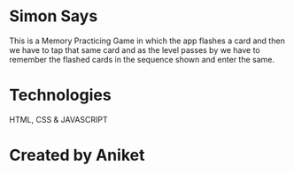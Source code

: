 # Simon Says 

This is a Memory Practicing Game in which the app flashes
a card and then we have to tap that same card and as the level passes by we have to remember the flashed cards in the sequence shown and enter the same.

# Technologies 

HTML, CSS & JAVASCRIPT


# Created by Aniket
